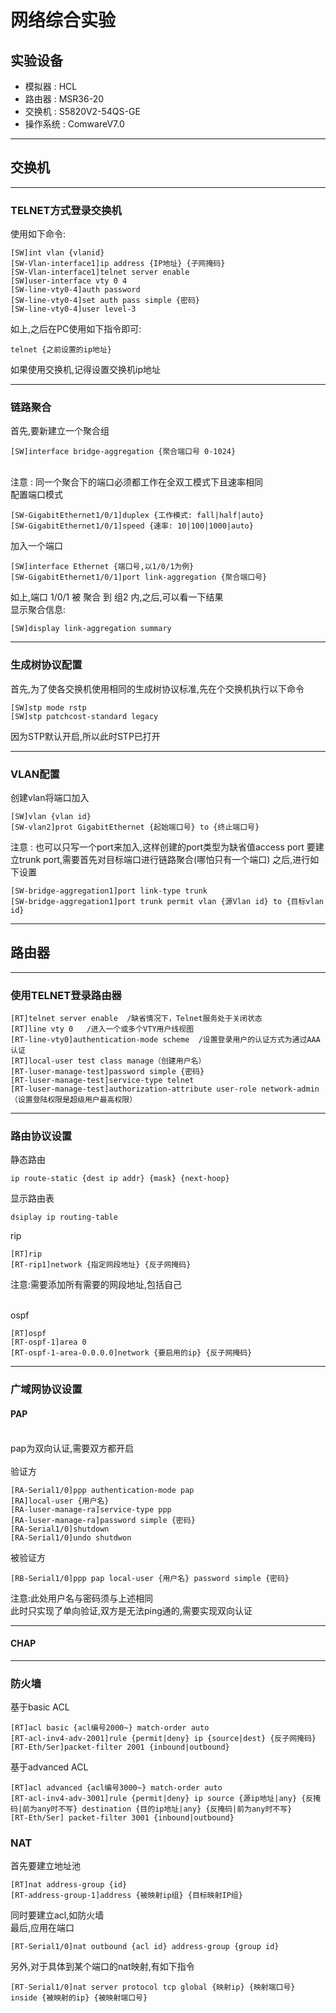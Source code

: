  # 网络综合实验
 ## 实验设备
* 模拟器 : HCL
* 路由器 : MSR36-20
* 交换机 : S5820V2-54QS-GE
* 操作系统 : ComwareV7.0
---
## 交换机
---
### TELNET方式登录交换机
使用如下命令:
```
[SW]int vlan {vlanid}
[SW-Vlan-interface1]ip address {IP地址} {子网掩码}
[SW-Vlan-interface1]telnet server enable
[SW]user-interface vty 0 4
[SW-line-vty0-4]auth password
[SW-line-vty0-4]set auth pass simple {密码}
[SW-line-vty0-4]user level-3
```
如上,之后在PC使用如下指令即可:
```
telnet {之前设置的ip地址}
```
如果使用交换机,记得设置交换机ip地址

---
### 链路聚合
首先,要新建立一个聚合组
```
[SW]interface bridge-aggregation {聚合端口号 0-1024}
```
<br>注意 : 同一个聚合下的端口必须都工作在全双工模式下且速率相同
<br>配置端口模式
```
[SW-GigabitEthernet1/0/1]duplex {工作模式: fall|half|auto}
[SW-GigabitEthernet1/0/1]speed {速率: 10|100|1000|auto}
```
加入一个端口
```
[SW]interface Ethernet {端口号,以1/0/1为例}
[SW-GigabitEthernet1/0/1]port link-aggregation {聚合端口号}
```
如上,端口 1/0/1 被 聚合 到 组2 内,之后,可以看一下结果
<br>显示聚合信息:
```
[SW]display link-aggregation summary
```
---

### 生成树协议配置
首先,为了使各交换机使用相同的生成树协议标准,先在个交换机执行以下命令
```
[SW]stp mode rstp
[SW]stp patchcost-standard legacy
```
因为STP默认开启,所以此时STP已打开

---
### VLAN配置
创建vlan将端口加入
```
[SW]vlan {vlan id}
[SW-vlan2]prot GigabitEthernet {起始端口号} to {终止端口号}
```
注意 : 也可以只写一个port来加入,这样创建的port类型为缺省值access port
要建立trunk port,需要首先对目标端口进行链路聚合(哪怕只有一个端口)
之后,进行如下设置
```
[SW-bridge-aggregation1]port link-type trunk
[SW-bridge-aggregation1]port trunk permit vlan {源Vlan id} to {目标vlan id}
```
---
## 路由器
---
### 使用TELNET登录路由器
```
[RT]telnet server enable  /缺省情况下，Telnet服务处于关闭状态
[RT]line vty 0   /进入一个或多个VTY用户线视图
[RT-line-vty0]authentication-mode scheme  /设置登录用户的认证方式为通过AAA认证
[RT]local-user test class manage（创建用户名）
[RT-luser-manage-test]password simple {密码}
[RT-luser-manage-test]service-type telnet
[RT-luser-manage-test]authorization-attribute user-role network-admin（设置登陆权限是超级用户最高权限）
```
---
### 路由协议设置
静态路由
```
ip route-static {dest ip addr} {mask} {next-hoop}
```
显示路由表
```
dsiplay ip routing-table
```
rip
```
[RT]rip
[RT-rip1]network {指定网段地址} {反子网掩码}
```
注意:需要添加所有需要的网段地址,包括自己

<br>
ospf

```
[RT]ospf
[RT-ospf-1]area 0
[RT-ospf-1-area-0.0.0.0]network {要启用的ip} {反子网掩码}
```

---
### 广域网协议设置
#### PAP
<br>pap为双向认证,需要双方都开启
<br>
<br>验证方
```
[RA-Serial1/0]ppp authentication-mode pap
[RA]local-user {用户名}
[RA-luser-manage-ra]service-type ppp
[RA-luser-manage-ra]password simple {密码}
[RA-Serial1/0]shutdown
[RA-Serial1/0]undo shutdwon
```
被验证方
```
[RB-Serial1/0]ppp pap local-user {用户名} password simple {密码} 
```
注意:此处用户名与密码须与上述相同
<br>此时只实现了单向验证,双方是无法ping通的,需要实现双向认证

---
#### CHAP

---

### 防火墙
基于basic ACL
```
[RT]acl basic {acl编号2000~} match-order auto
[RT-acl-inv4-adv-2001]rule {permit|deny} ip {source|dest} {反子网掩码}
[RT-Eth/Ser]packet-filter 2001 {inbound|outbound}
```
基于advanced ACL
```
[RT]acl advanced {acl编号3000~} match-order auto
[RT-acl-inv4-adv-3001]rule {permit|deny} ip source {源ip地址|any} {反掩码|前为any时不写} destination {目的ip地址|any} {反掩码|前为any时不写}
[RT-Eth/Ser] packet-filter 3001 {inbound|outbound}
```

### NAT
首先要建立地址池
```
[RT]nat address-group {id} 
[RT-address-group-1]address {被映射ip组} {目标映射IP组}
```
同时要建立acl,如防火墙
<br>最后,应用在端口
```
[RT-Serial1/0]nat outbound {acl id} address-group {group id}
```
另外,对于具体到某个端口的nat映射,有如下指令
```
[RT-Serial1/0]nat server protocol tcp global {映射ip} {映射端口号} inside {被映射的ip} {被映射端口号}
```
